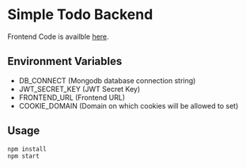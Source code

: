 # Simple Todo Backend

Frontend Code is availble [here](https://github.com/tahajiru/SimpleTodo-frontend).

## Environment Variables

- DB_CONNECT (Mongodb database connection string)
- JWT_SECRET_KEY (JWT Secret Key)
- FRONTEND_URL (Frontend URL)
- COOKIE_DOMAIN (Domain on which cookies will be allowed to set)

## Usage

```
npm install
npm start
```
